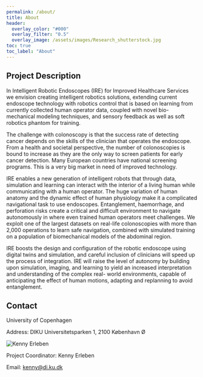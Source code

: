 ```yaml
---
permalink: /about/
title: About
header:
  overlay_color: "#000"
  overlay_filter: "0.5"
  overlay_image: /assets/images/Research_shutterstock.jpg
toc: true
toc_label: "About"
---
```

## Project Description

In Intelligent Robotic Endoscopes (IRE) for Improved Healthcare Services we envision creating intelligent robotics solutions, extending current endoscope technology with robotics control that is based on learning from currently collected human operator data, coupled with novel bio-mechanical modeling techniques, and sensory feedback as well as soft robotics phantom for training.

The challenge with colonoscopy is that the success rate of detecting cancer depends on the skills of the clinician that operates the endoscope. From a health and societal perspective, the number of colonoscopies is bound to increase as they are the only way to screen patients for early cancer detection. Many European countries have national screening programs. This is a very big market in need of improved technology.

IRE enables a new generation of intelligent robots that through data, simulation and learning can interact with the interior of a living human while communicating with a human operator. The huge variation of human anatomy and the dynamic effect of human physiology make it a complicated navigational task to use endoscopes. Entanglement, haemorrhage, and perforation risks create a critical and difficult environment to navigate autonomously in where even trained human operators meet challenges. We exploit one of the largest datasets on real-life colonoscopies with more than 2,000 operations to learn safe navigation, combined with simulated training on a population of biomechanical models of the abdominal region.

IRE boosts the design and configuration of the robotic endoscope using digital twins and simulation, and careful inclusion of clinicians will speed up the process of integration. IRE will raise the level of autonomy by building upon simulation, imaging, and learning to yield an increased interpretation and understanding of the complex real- world environments, capable of anticipating the effect of human motions, adapting and replanning to avoid entanglement.

## Contact

<div>
    <p>University of Copenhagen</p>
    <p>Address: DIKU Universitetsparken 1, 2100 København Ø</p>
    <img src="{{ "assets/images/Kenny Erleben.jpg" | relative_url }}" alt="Kenny Erleben">
    <p>Project Coordinator: Kenny Erleben </p>
    <p>Email: <a href="mailto:kenny@di.ku.dk">kenny@di.ku.dk</a></p>
</div>


